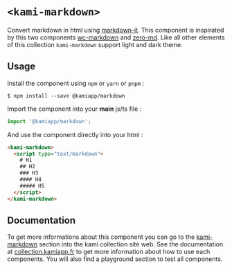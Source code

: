 # `<kami-markdown>`

Convert markdown in html using [markdown-it](https://github.com/markdown-it/markdown-it). 
This component is inspirated by this two components [wc-markdown](https://github.com/vanillawc/wc-markdown) and [zero-md](https://github.com/zerodevx/zero-md).
Like all other elements of this collection `kami-markdown` support light and dark theme.

## Usage

Install the component using ``npm`` or ``yarn`` or ``pnpm`` :

```console
$ npm install --save @kamiapp/markdown
```

Import the component into your **main** js/ts file :

```js
import '@kamiapp/markdown';
```
And use the component directly into your html :

```html
<kami-markdown>
  <script type="text/markdown">
    # H1
    ## H2
    ### H3
    #### H4
    ##### H5
  </script>
</kami-markdown>
```
## Documentation

To get more informations about this component you can go to the [kami-markdown](https://www.collection.kamiapp.fr/docs/markdown.html) section into the kami collection site web. See the documentation at [collection.kamiapp.fr](https://www.collection.kamiapp.fr/) to get more information about how to use each components. You will also find a playground section to test all components.
